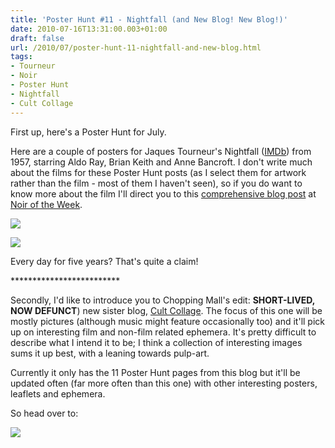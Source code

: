 ```yaml
---
title: 'Poster Hunt #11 - Nightfall (and New Blog! New Blog!)'
date: 2010-07-16T13:31:00.003+01:00
draft: false
url: /2010/07/poster-hunt-11-nightfall-and-new-blog.html
tags: 
- Tourneur
- Noir
- Poster Hunt
- Nightfall
- Cult Collage
---
```


First up, here's a Poster Hunt for July.  
  
Here are a couple of posters for Jaques Tourneur's Nightfall ([IMDb](http://www.imdb.com/title/tt0049552/)) from 1957, starring Aldo Ray, Brian Keith and Anne Bancroft. I don't write much about the films for these Poster Hunt posts (as I select them for artwork rather than the film - most of them I haven't seen), so if you do want to know more about the film I'll direct you to this [comprehensive blog post](http://www.noiroftheweek.com/2007/08/nightfall-1957.html) at [Noir of the Week](http://www.noiroftheweek.com/).  
  
  
![](/blogspot/AVvXsEgT5g-Tr0sLgiiFf2RAImaCJnayKOsZXm0vZi2cuag5sDQBb58-i4wYEg_6c_4LSbzVC0FjoeM-cv8cS0qE_oXW4PWxinetszLVmX2fYsRBU-rO7NRDHlAlfVb5y5LpgDSCYQoW_O93-qY/s800/nightfall-2.jpg)  
  
![](/blogspot/AVvXsEioeXnjdiwK66S8LnZIF3pHmmRbmelV4tb5RBpp6Ea7dKKBDOm6WpaFEjVaPKTR8IRnusbJK5nBXgVc0YcAJV9dJgtideED_0ncaTzAF-mQ5ZlXJXssT581r5TyTvvYFOR-tuAPN2KbSNs/s800/nightfall-3.jpg)  
  
Every day for five years? That's quite a claim!  
  

\*\*\*\*\*\*\*\*\*\*\*\*\*\*\*\*\*\*\*\*\*\*\*\*\*

  
Secondly, I'd like to introduce you to Chopping Mall's edit: **SHORT-LIVED, NOW DEFUNCT**) new sister blog, [Cult Collage](http://cultcollage.blogspot.com/). The focus of this one will be mostly pictures (although music might feature occasionally too) and it'll pick up on interesting film and non-film related ephemera. It's pretty difficult to describe what I intend it to be; I think a collection of interesting images sums it up best, with a leaning towards pulp-art.  
  
Currently it only has the 11 Poster Hunt pages from this blog but it'll be updated often (far more often than this one) with other interesting posters, leaflets and ephemera.  
  
So head over to:  
  
  

[![](http://lh4.ggpht.com/_ebN8KS-d66U/TDzBQw1EINI/AAAAAAAAHjA/DT56Q2w6Jjw/s800/cultsquare.jpg)](http://cultcollage.blogspot.com/)